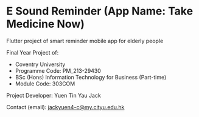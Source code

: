 # E Sound Reminder (App Name: Take Medicine Now)

Flutter project of smart reminder mobile app for elderly people

Final Year Project of:

- Coventry University
- Programme Code: PM_213-29430
- BSc (Hons) Information Technology for Business (Part-time)  
- Module Code: 303COM


Project Developer:
Yuen Tin Yau Jack

Contact (email):
jackyuen4-c@my.cityu.edu.hk


